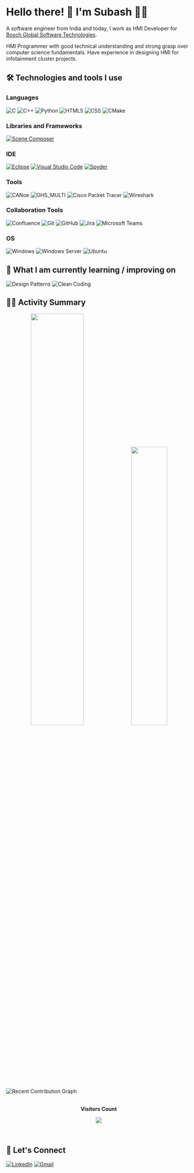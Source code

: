 <!---
Subash-Gopal/Subash-Gopal is a ✨ special ✨ repository because its `README.md` (this file) appears on your GitHub profile.
You can click the Preview link to take a look at your changes.
--->

# Hello there! 👋  I'm Subash 👨‍💻
A software engineer from India and today, I work as HMI Developer for [Bosch Global Software Technologies](https://www.bosch-softwaretechnologies.com/en/our-company/about-us/).

HMI Programmer with good technical understanding and strong grasp over computer science fundamentals. Have experience in designing HMI for infotainment cluster projects.

## 🛠  Technologies and tools I use
### Languages
![C](https://img.shields.io/badge/C-00599C?style=for-the-badge&logo=c&logoColor=white)
![C++](https://img.shields.io/badge/C%2B%2B-00599C?style=for-the-badge&logo=c%2B%2B&logoColor=white)
![Python](https://img.shields.io/badge/python-3670A0?style=for-the-badge&logo=python&logoColor=ffdd54)
![HTML5](https://img.shields.io/badge/html5-%23E34F26.svg?style=for-the-badge&logo=html5&logoColor=white)
![CSS](https://img.shields.io/badge/CSS3-1572B6?style=for-the-badge&logo=css3&logoColor=white)
![CMake](https://img.shields.io/badge/CMake-064F8C?style=for-the-badge&logo=cmake&logoColor=white)

### Libraries and Frameworks
[![Scene Composer](https://img.shields.io/badge/CGI_Studio-%23E34F26.svg?style=for-the-badge&logo=cgi&logoColor=white)](https://cgistudio.at/hmi-design/)
### IDE
[![Eclipse](https://img.shields.io/badge/Eclipse-2C2255?style=for-the-badge&logo=eclipse&logoColor=white)](https://www.eclipse.org/ide/)
[![Visual Studio Code](https://img.shields.io/badge/Visual_Studio_Code-0078D4?style=for-the-badge&logo=visual%20studio%20code&logoColor=white)](https://code.visualstudio.com/)
[![Spyder](https://img.shields.io/badge/Spyder-%23E34F26.svg?style=for-the-badge&logo=spyder&logoColor=white)](https://www.spyder-ide.org/)
### Tools
![CANoe](https://img.shields.io/badge/CANoe_Simulation-EE4B2B?style=for-the-badge&logo=vector&logoColor=white)
![GHS_MULTI](https://img.shields.io/badge/GHS_MULTI-EE4B2B?style=for-the-badge&logo=GHS_MULTI&logoColor=white)
![Cisco Packet Tracer](https://img.shields.io/badge/Cisco_Packet_Tracer-87CEEB?style=for-the-badge&logo=Cisco&logoColor=white)
![Wireshark](https://img.shields.io/badge/Wireshark-87CEEB?style=for-the-badge&logo=Wireshark&logoColor=white)
### Collaboration Tools
![Confluence](https://img.shields.io/badge/confluence-%23172BF4.svg?style=for-the-badge&logo=confluence&logoColor=white)
![Git](https://img.shields.io/badge/git-%23F05033.svg?style=for-the-badge&logo=git&logoColor=white)
![GitHub](https://img.shields.io/badge/github-%23121011.svg?style=for-the-badge&logo=github&logoColor=white)
![Jira](https://img.shields.io/badge/jira-%230A0FFF.svg?style=for-the-badge&logo=jira&logoColor=white)
![Microsoft Teams](https://img.shields.io/badge/Microsoft_Teams-6264A7?style=for-the-badge&logo=microsoft-teams&logoColor=white)
### OS
![Windows](https://img.shields.io/badge/Windows%20os-000000?style=for-the-badge&logo=Windows&logoColor=F0F0F0)
![Windows Server](https://img.shields.io/badge/Windows%20Server-000000?style=for-the-badge&logo=Windows&logoColor=F0F0F0)
![Ubuntu](https://img.shields.io/badge/Ubuntu-E95420?style=for-the-badge&logo=ubuntu&logoColor=white)

## 📖  What I am currently learning / improving on
![Design Patterns](https://img.shields.io/badge/Design%20Patterns-333333?style=for-the-badge)
![Clean Coding](https://img.shields.io/badge/Clean%20Coding-333333?style=for-the-badge)

## 📄📜 Activity Summary
<p align="center">
  <img width="53.5%" src="https://github-readme-stats.vercel.app/api?username=Subash-Gopal&theme=algolia&show_icons=true" />
  <img width="44%" src="https://github-readme-stats.vercel.app/api/top-langs/?username=Subash-Gopal&layout=compact&theme=algolia" />
</p>

![Recent Contribution Graph](https://activity-graph.herokuapp.com/graph?username=Subash-Gopal&custom_title=Recent%20Contribution%20Graph&bg_color=000033&color=FFFFFF&line=6498b0&point=FFFFFF&theme=rogue&hide_border=true&area=true)

<br/>
<div align="center">
 <b style = {font-weight: 600}>Visitors Count</b>
  </br>

<p align="center"><img align="center" src="https://profile-counter.glitch.me/{Subash-Gopal}/count.svg" /></p> 
<br>
</div>


## 🤝  Let's Connect 
[![LinkedIn](https://img.shields.io/badge/linkedin-%230077B5.svg?style=for-the-badge&logo=linkedin&logoColor=white)](https://www.linkedin.com/in/subashgopal/)
[![Gmail](https://img.shields.io/badge/Gmail-D14836?style=for-the-badge&logo=gmail&logoColor=white)](mailto:subashg07@gmail.com)






